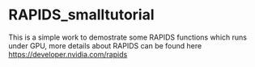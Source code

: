 # RAPIDS_smalltutorial
This is a simple work to demostrate some RAPIDS functions which runs under GPU, more details about RAPIDS can be found here https://developer.nvidia.com/rapids
